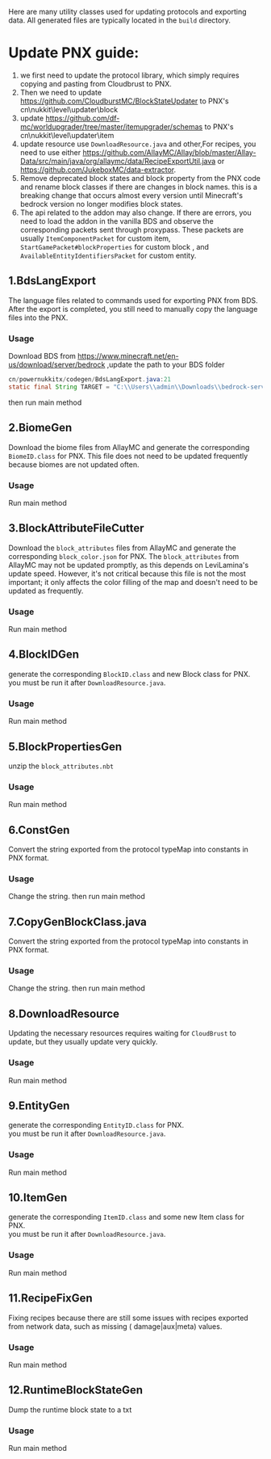 Here are many utility classes used for updating protocols and exporting data.
All generated files are typically located in the `build` directory.

# Update PNX guide:

1. we first need to update the protocol library, which simply requires copying and pasting from Cloudbrust to PNX.
2. Then we need to update https://github.com/CloudburstMC/BlockStateUpdater to PNX's cn\nukkit\level\updater\block
3. update https://github.com/df-mc/worldupgrader/tree/master/itemupgrader/schemas to PNX's cn\nukkit\level\updater\item
4. update resource use `DownloadResource.java` and other,For recipes, you need to use
   either https://github.com/AllayMC/Allay/blob/master/Allay-Data/src/main/java/org/allaymc/data/RecipeExportUtil.java
   or https://github.com/JukeboxMC/data-extractor.
5. Remove deprecated block states and block property from the PNX code and rename block classes if there are changes in
   block names.
   this is a breaking change that occurs almost every version until Minecraft's bedrock version no longer modifies block
   states.
6. The api related to the addon may also change. If there are errors, you need to load the addon in the vanilla BDS and
   observe the corresponding packets sent through proxypass.
   These packets are usually `ItemComponentPacket` for custom item, `StartGamePacket#blockProperties` for custom block ,
   and `AvailableEntityIdentifiersPacket` for custom entity.

## 1.BdsLangExport

The language files related to commands used for exporting PNX from BDS.  
After the export is completed, you still need to manually copy the language files into the PNX.

### Usage

Download BDS from https://www.minecraft.net/en-us/download/server/bedrock ,update the path to your BDS folder

```java
cn/powernukkitx/codegen/BdsLangExport.java:21
static final String TARGET = "C:\\Users\\admin\\Downloads\\bedrock-server-1.20.51.01\\resource_packs\\vanilla\\texts";
```

then run main method

## 2.BiomeGen

Download the biome files from AllayMC and generate the corresponding `BiomeID.class` for PNX. This file does not need to
be updated frequently because biomes are not updated often.

### Usage
Run main method

## 3.BlockAttributeFileCutter

Download the `block_attributes` files from AllayMC and generate the corresponding `block_color.json` for PNX.
The `block_attributes` from AllayMC may not be updated promptly, as this depends on LeviLamina's update speed. However,
it's not critical because this file is not the most important; it only affects the color filling of the map and doesn't
need to be updated as frequently.

### Usage

Run main method

## 4.BlockIDGen

generate the corresponding `BlockID.class` and new Block class for PNX.  
you must be run it after `DownloadResource.java`.

### Usage

Run main method

## 5.BlockPropertiesGen

unzip the `block_attributes.nbt`

### Usage
Run main method

## 6.ConstGen

Convert the string exported from the protocol typeMap into constants in PNX format.

### Usage

Change the string.
then run main method

## 7.CopyGenBlockClass.java

Convert the string exported from the protocol typeMap into constants in PNX format.

### Usage

Change the string.
then run main method

## 8.DownloadResource

Updating the necessary resources requires waiting for `CloudBrust` to update, but they usually update very quickly.

### Usage

Run main method

## 9.EntityGen

generate the corresponding `EntityID.class` for PNX.  
you must be run it after `DownloadResource.java`.

### Usage

Run main method

## 10.ItemGen

generate the corresponding `ItemID.class` and some new Item class for PNX.  
you must be run it after `DownloadResource.java`.

### Usage

Run main method

## 11.RecipeFixGen

Fixing recipes because there are still some issues with recipes exported from network data, such as missing (
damage|aux|meta) values.

### Usage

Run main method

## 12.RuntimeBlockStateGen

Dump the runtime block state to a txt

### Usage

Run main method